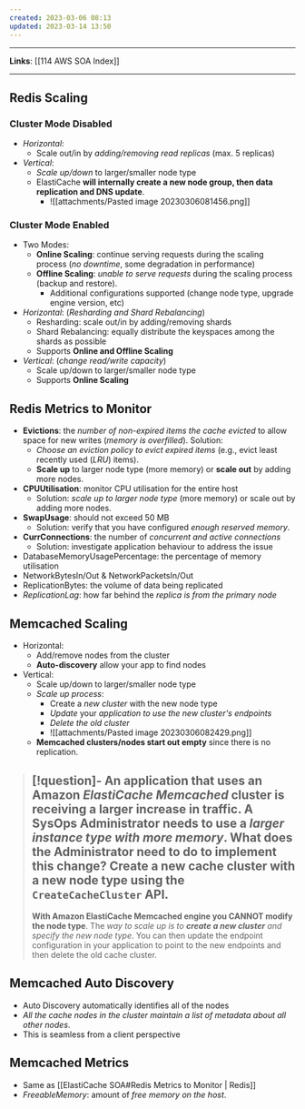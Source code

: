 ```yaml
---
created: 2023-03-06 08:13
updated: 2023-03-14 13:50
---
```

---
**Links**: [[114 AWS SOA Index]]

---
## Redis Scaling
### Cluster Mode Disabled
- *Horizontal*:
	- Scale out/in by *adding/removing read replicas* (max. 5 replicas)
- *Vertical*:
	- *Scale up/down* to larger/smaller node type
	- ElastiCache **will internally create a new node group, then data replication and DNS update**.
		- ![[attachments/Pasted image 20230306081456.png]]

### Cluster Mode Enabled
- Two Modes:
	- **Online Scaling**: continue serving requests during the scaling process (*no downtime*, some degradation in performance)
	- **Offline Scaling**: *unable to serve requests* during the scaling process (backup and restore). 
		- Additional configurations supported (change node type, upgrade engine version, etc)
- *Horizontal*: (*Resharding and Shard Rebalancing*)
	- Resharding: scale out/in by adding/removing shards
	- Shard Rebalancing: equally distribute the keyspaces among the shards as possible
	- Supports **Online and Offline Scaling**
- *Vertical*: (*change read/write capacity*)
	- Scale up/down to larger/smaller node type
	- Supports **Online Scaling**

## Redis Metrics to Monitor
- **Evictions**: the *number of non-expired items the cache evicted* to allow space for new writes (*memory is overfilled*). Solution:
	- *Choose an eviction policy to evict expired items* (e.g., evict least recently used (*LRU*) items).
	- **Scale up** to larger node type (more memory) or **scale out** by adding more nodes.
- **CPUUtilisation**: monitor CPU utilisation for the entire host
	- Solution: *scale up to larger node type* (more memory) or scale out by adding more nodes.
- **SwapUsage**: should not exceed 50 MB
	- Solution: verify that you have configured *enough reserved memory*.
- **CurrConnections**: the number of *concurrent and active connections*
	- Solution: investigate application behaviour to address the issue
- DatabaseMemoryUsagePercentage: the percentage of memory utilisation
- NetworkBytesIn/Out & NetworkPacketsIn/Out
- ReplicationBytes: the volume of data being replicated
- *ReplicationLag*: how far behind the *replica is from the primary node*

## Memcached Scaling
- Horizontal:
	- Add/remove nodes from the cluster
	- **Auto-discovery** allow your app to find nodes
- Vertical:
	- Scale up/down to larger/smaller node type
	- *Scale up process*:
		- Create a *new cluster* with the new node type
		- *Update* your *application to use the new cluster's endpoints*
		- *Delete the old cluster*
		- ![[attachments/Pasted image 20230306082429.png]]
	- **Memcached clusters/nodes start out empty** since there is no replication.

> [!question]- An application that uses an Amazon *ElastiCache Memcached* cluster is receiving a larger increase in traffic. A SysOps Administrator needs to use a *larger instance type with more memory*. What does the Administrator need to do to implement this change?
> Create a new cache cluster with a new node type using the `CreateCacheCluster` API.
> ---
> **With Amazon ElastiCache Memcached engine you CANNOT modify the node type**. The *way to scale up is to **create a new cluster** and specify the new node type*. You can then update the endpoint configuration in your application to point to the new endpoints and then delete the old cache cluster.

## Memcached Auto Discovery
- Auto Discovery automatically identifies all of the nodes
- *All the cache nodes in the cluster maintain a list of metadata about all other nodes*.
- This is seamless from a client perspective

## Memcached Metrics
- Same as [[ElastiCache SOA#Redis Metrics to Monitor | Redis]]
- *FreeableMemory*: amount of *free memory on the host*.